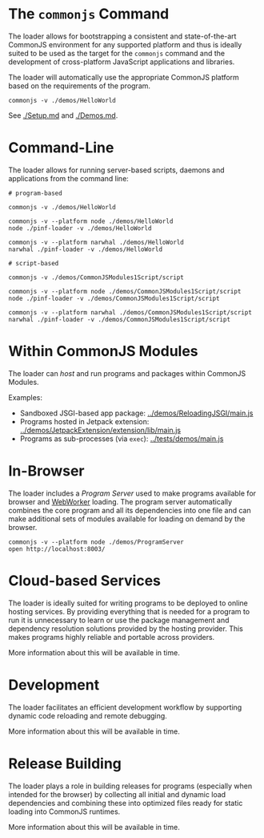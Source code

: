 
The `commonjs` Command
======================

The loader allows for bootstrapping a consistent and state-of-the-art CommonJS environment
for any supported platform and thus is ideally suited to be used as the target for the `commonjs` command and the
development of cross-platform JavaScript applications and libraries.

The loader will automatically use the appropriate CommonJS platform based on the requirements
of the program.

    commonjs -v ./demos/HelloWorld

See [./Setup.md](https://github.com/pinf/loader-js/blob/master/docs/Setup.md) and [./Demos.md](https://github.com/pinf/loader-js/blob/master/docs/Demos.md).


Command-Line
============

The loader allows for running server-based scripts, daemons and applications from the command line:

    # program-based
    
    commonjs -v ./demos/HelloWorld

    commonjs -v --platform node ./demos/HelloWorld
    node ./pinf-loader -v ./demos/HelloWorld

    commonjs -v --platform narwhal ./demos/HelloWorld
    narwhal ./pinf-loader -v ./demos/HelloWorld
    
    # script-based
    
    commonjs -v ./demos/CommonJSModules1Script/script

    commonjs -v --platform node ./demos/CommonJSModules1Script/script
    node ./pinf-loader -v ./demos/CommonJSModules1Script/script

    commonjs -v --platform narwhal ./demos/CommonJSModules1Script/script
    narwhal ./pinf-loader -v ./demos/CommonJSModules1Script/script


Within CommonJS Modules
=======================

The loader can _host_ and run programs and packages within CommonJS Modules.

Examples:

  * Sandboxed JSGI-based app package: [../demos/ReloadingJSGI/main.js](https://github.com/pinf/loader-js/blob/master/demos/ReloadingJSGI/main.js)
  * Programs hosted in Jetpack extension: [../demos/JetpackExtension/extension/lib/main.js](https://github.com/pinf/loader-js/blob/master/demos/JetpackExtension/extension/lib/main.js)
  * Programs as sub-processes (via `exec`): [../tests/demos/main.js](https://github.com/pinf/loader-js/blob/master/tests/demos/main.js)


In-Browser
==========

The loader includes a _Program Server_ used to make programs available for browser and [WebWorker](http://www.whatwg.org/specs/web-workers/current-work/)
loading. The program server automatically combines the core program and all its dependencies into one file and can make additional
sets of modules available for loading on demand by the browser.

    commonjs -v --platform node ./demos/ProgramServer
    open http://localhost:8003/ 


Cloud-based Services
====================

The loader is ideally suited for writing programs to be deployed to online hosting services. By providing everything that is needed
for a program to run it is unnecessary to learn or use the package management and dependency resolution solutions provided
by the hosting provider. This makes programs highly reliable and portable across providers.

More information about this will be available in time.


Development
===========

The loader facilitates an efficient development workflow by supporting dynamic code reloading and remote debugging.

More information about this will be available in time.


Release Building
================

The loader plays a role in building releases for programs (especially when intended for the browser) by collecting all
initial and dynamic load dependencies and combining these into optimized files ready for static loading into
CommonJS runtimes.

More information about this will be available in time.
